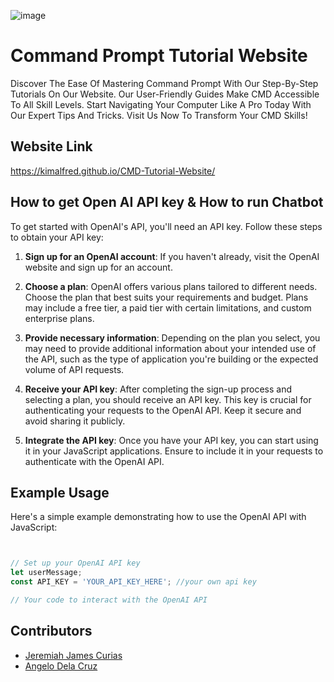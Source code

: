 ![image](https://github.com/kimalfred/CMD-Tutorial-Website/assets/119164038/061a215c-6b9c-4f8b-8e2b-839cfefb02ba)

# Command Prompt Tutorial Website
Discover The Ease Of Mastering Command Prompt With Our Step-By-Step Tutorials On Our Website.
Our User-Friendly Guides Make CMD Accessible To All Skill Levels. Start Navigating Your Computer Like A Pro Today With Our Expert Tips And Tricks.
Visit Us Now To Transform Your CMD Skills!

## Website Link
https://kimalfred.github.io/CMD-Tutorial-Website/

## How to get Open AI API key & How to run Chatbot
To get started with OpenAI's API, you'll need an API key. Follow these steps to obtain your API key:

1. **Sign up for an OpenAI account**: If you haven't already, visit the OpenAI website and sign up for an account.

2. **Choose a plan**: OpenAI offers various plans tailored to different needs. Choose the plan that best suits your requirements and budget. Plans may include a free tier, a paid tier with certain limitations, and custom enterprise plans.

3. **Provide necessary information**: Depending on the plan you select, you may need to provide additional information about your intended use of the API, such as the type of application you're building or the expected volume of API requests.

4. **Receive your API key**: After completing the sign-up process and selecting a plan, you should receive an API key. This key is crucial for authenticating your requests to the OpenAI API. Keep it secure and avoid sharing it publicly.

5. **Integrate the API key**: Once you have your API key, you can start using it in your JavaScript applications. Ensure to include it in your requests to authenticate with the OpenAI API.
## Example Usage

Here's a simple example demonstrating how to use the OpenAI API with JavaScript:

```javascript


// Set up your OpenAI API key
let userMessage;
const API_KEY = 'YOUR_API_KEY_HERE'; //your own api key

// Your code to interact with the OpenAI API 
```

## Contributors

- [Jeremiah James Curias](https://www.facebook.com/JJCurias)
- [Angelo Dela Cruz](https://www.facebook.com/AngeloDelaCruz321)
